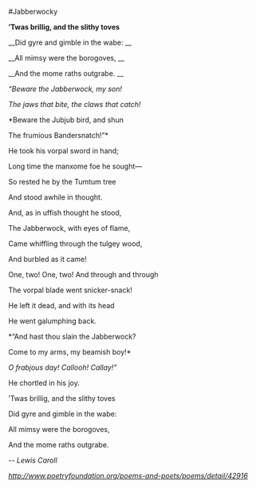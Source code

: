 #Jabberwocky

__’Twas brillig, and the slithy toves__

__Did gyre and gimble in the wabe: __

__All mimsy were the borogoves, __

__And the mome raths outgrabe. __

*“Beware the Jabberwock, my son!* 

*The jaws that bite, the claws that catch!* 

*Beware the Jubjub bird, and shun 

The frumious Bandersnatch!”*

He took his vorpal sword in hand; 

Long time the manxome foe he sought— 

So rested he by the Tumtum tree 

And stood awhile in thought. 

And, as in uffish thought he stood, 

The Jabberwock, with eyes of flame, 

Came whiffling through the tulgey wood, 

And burbled as it came! 

One, two! One, two! And through and through 

The vorpal blade went snicker-snack! 

He left it dead, and with its head 

He went galumphing back. 

*“And hast thou slain the Jabberwock? 

Come to my arms, my beamish boy!* 

*O frabjous day! Callooh! Callay!”*

He chortled in his joy. 

’Twas brillig, and the slithy toves 

Did gyre and gimble in the wabe: 

All mimsy were the borogoves, 

And the mome raths outgrabe.

-- _Lewis Caroll_

*http://www.poetryfoundation.org/poems-and-poets/poems/detail/42916*
